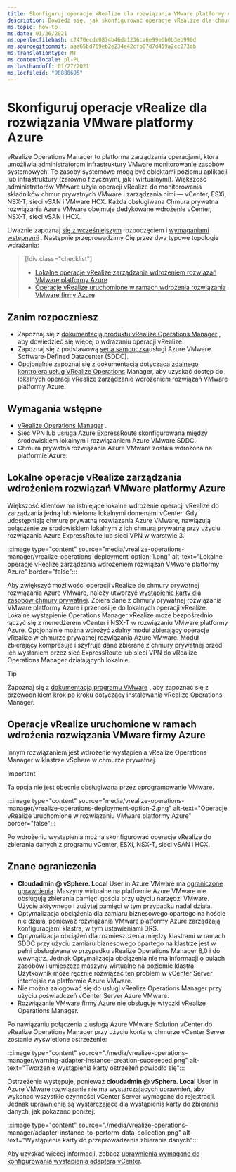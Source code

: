 ```yaml
---
title: Skonfiguruj operacje vRealize dla rozwiązania VMware platformy Azure
description: Dowiedz się, jak skonfigurować operacje vRealize dla chmury prywatnej rozwiązania Azure VMware.
ms.topic: how-to
ms.date: 01/26/2021
ms.openlocfilehash: c2470ecde0874b46da1236ca6e99e6b0b3eb990d
ms.sourcegitcommit: aaa65bd769eb2e234e42cfb07d7d459a2cc273ab
ms.translationtype: MT
ms.contentlocale: pl-PL
ms.lasthandoff: 01/27/2021
ms.locfileid: "98880695"
---
```

# <a name="set-up-vrealize-operations-for-azure-vmware-solution"></a>Skonfiguruj operacje vRealize dla rozwiązania VMware platformy Azure


vRealize Operations Manager to platforma zarządzania operacjami, która umożliwia administratorom infrastruktury VMware monitorowanie zasobów systemowych. Te zasoby systemowe mogą być obiektami poziomu aplikacji lub infrastruktury (zarówno fizycznymi, jak i wirtualnymi). Większość administratorów VMware użyła operacji vRealize do monitorowania składników chmur prywatnych VMware i zarządzania nimi — vCenter, ESXi, NSX-T, sieci vSAN i VMware HCX.  Każda obsługiwana Chmura prywatna rozwiązania Azure VMware obejmuje dedykowane wdrożenie vCenter, NSX-T, sieci vSAN i HCX. 

Uważnie zapoznaj [się z wcześniejszym](#before-you-begin) rozpoczęciem i [wymaganiami wstępnymi](#prerequisites) . Następnie przeprowadzimy Cię przez dwa typowe topologie wdrażania:

> [!div class="checklist"]
> * [Lokalne operacje vRealize zarządzania wdrożeniem rozwiązań VMware platformy Azure](#on-premises-vrealize-operations-managing-azure-vmware-solution-deployment)
> * [Operacje vRealize uruchomione w ramach wdrożenia rozwiązania VMware firmy Azure](#vrealize-operations-running-on-azure-vmware-solution-deployment)

## <a name="before-you-begin"></a>Zanim rozpoczniesz
* Zapoznaj się z [dokumentacją produktu vRealize Operations Manager](https://docs.vmware.com/en/vRealize-Operations-Manager/8.1/com.vmware.vcom.vapp.doc/GUID-7FFC61A0-7562-465C-A0DC-46D092533984.html) , aby dowiedzieć się więcej o wdrażaniu operacji vRealize. 
* Zapoznaj się z podstawową [serią samouczka](tutorial-network-checklist.md)usługi Azure VMware Software-Defined Datacenter (SDDC).
* Opcjonalnie zapoznaj się z dokumentacją dotyczącą [zdalnego kontrolera usług VRealize Operations](https://docs.vmware.com/en/vRealize-Operations-Manager/8.1/com.vmware.vcom.vapp.doc/GUID-263F9219-E801-4383-8A59-E84F3D01ED6B.html) Manager, aby uzyskać dostęp do lokalnych operacji vRealize zarządzanie wdrożeniem rozwiązań VMware platformy Azure. 


## <a name="prerequisites"></a>Wymagania wstępne
* [vRealize Operations Manager](https://docs.vmware.com/en/vRealize-Operations-Manager/8.1/com.vmware.vcom.vapp.doc/GUID-7FFC61A0-7562-465C-A0DC-46D092533984.html) .
* Sieć VPN lub usługa Azure ExpressRoute skonfigurowana między środowiskiem lokalnym i rozwiązaniem Azure VMware SDDC.
* Chmura prywatna rozwiązania Azure VMware została wdrożona na platformie Azure.



## <a name="on-premises-vrealize-operations-managing-azure-vmware-solution-deployment"></a>Lokalne operacje vRealize zarządzania wdrożeniem rozwiązań VMware platformy Azure
Większość klientów ma istniejące lokalne wdrożenie operacji vRealize do zarządzania jedną lub wieloma lokalnymi domenami vCenter. Gdy udostępniają chmurę prywatną rozwiązania Azure VMware, nawiązują połączenie ze środowiskiem lokalnym z ich chmurą prywatną przy użyciu rozwiązania Azure ExpressRoute lub sieci VPN w warstwie 3.  

:::image type="content" source="media/vrealize-operations-manager/vrealize-operations-deployment-option-1.png" alt-text="Lokalne operacje vRealize zarządzania wdrożeniem rozwiązań VMware platformy Azure"  border="false":::

Aby zwiększyć możliwości operacji vRealize do chmury prywatnej rozwiązania Azure VMware, należy utworzyć [wystąpienie karty dla zasobów chmury prywatnej](https://docs.vmware.com/en/vRealize-Operations-Manager/8.1/com.vmware.vcom.config.doc/GUID-640AD750-301E-4D36-8293-1BFEB67E2600.html). Zbiera dane z chmury prywatnej rozwiązania VMware platformy Azure i przenosi je do lokalnych operacji vRealize. Lokalne wystąpienie Operations Manager vRealize może bezpośrednio łączyć się z menedżerem vCenter i NSX-T w rozwiązaniu VMware platformy Azure. Opcjonalnie można wdrożyć zdalny moduł zbierający operacje vRealize w chmurze prywatnej rozwiązania Azure VMware. Moduł zbierający kompresuje i szyfruje dane zbierane z chmury prywatnej przed ich wysłaniem przez sieć ExpressRoute lub sieci VPN do vRealize Operations Manager działających lokalnie. 

> [!TIP]
> Zapoznaj się z [dokumentacją programu VMware](https://docs.vmware.com/en/vRealize-Operations-Manager/8.1/com.vmware.vcom.vapp.doc/GUID-7FFC61A0-7562-465C-A0DC-46D092533984.html) , aby zapoznać się z przewodnikiem krok po kroku dotyczący instalowania vRealize Operations Manager. 



## <a name="vrealize-operations-running-on-azure-vmware-solution-deployment"></a>Operacje vRealize uruchomione w ramach wdrożenia rozwiązania VMware firmy Azure

Innym rozwiązaniem jest wdrożenie wystąpienia vRealize Operations Manager w klastrze vSphere w chmurze prywatnej. 

>[!IMPORTANT]
>Ta opcja nie jest obecnie obsługiwana przez oprogramowanie VMware.

:::image type="content" source="media/vrealize-operations-manager/vrealize-operations-deployment-option-2.png" alt-text="Operacje vRealize uruchomione w rozwiązaniu VMware platformy Azure" border="false":::

Po wdrożeniu wystąpienia można skonfigurować operacje vRealize do zbierania danych z programu vCenter, ESXi, NSX-T, sieci vSAN i HCX. 



## <a name="known-limitations"></a>Znane ograniczenia

- **Cloudadmin \@ vSphere. Local** User in Azure VMware ma [ograniczone uprawnienia](concepts-role-based-access-control.md).  Maszyny wirtualne na platformie Azure VMware nie obsługują zbierania pamięci gościa przy użyciu narzędzi VMware.  Użycie aktywnego i zużytej pamięci w tym przypadku nadal działa.
- Optymalizacja obciążenia dla zamiaru biznesowego opartego na hoście nie działa, ponieważ rozwiązania VMware platformy Azure zarządzają konfiguracjami klastra, w tym ustawieniami DRS.
- Optymalizacja obciążeń dla rozmieszczenia między klastrami w ramach SDDC przy użyciu zamiaru biznesowego opartego na klastrze jest w pełni obsługiwana w przypadku vRealize Operations Manager 8,0 i do wewnątrz. Jednak Optymalizacja obciążenia nie ma informacji o pulach zasobów i umieszcza maszyny wirtualne na poziomie klastra. Użytkownik może ręcznie rozwiązać ten problem w vCenter Server interfejsie na platformie Azure VMware.
- Nie można zalogować się do usługi vRealize Operations Manager przy użyciu poświadczeń vCenter Server Azure VMware. 
- Rozwiązanie VMware firmy Azure nie obsługuje wtyczki vRealize Operations Manager.

Po nawiązaniu połączenia z usługą Azure VMware Solution vCenter do vRealize Operations Manager przy użyciu konta w chmurze vCenter Server zostanie wyświetlone ostrzeżenie:

:::image type="content" source="./media/vrealize-operations-manager/warning-adapter-instance-creation-succeeded.png" alt-text="Tworzenie wystąpienia karty ostrzeżeń powiodło się":::

Ostrzeżenie występuje, ponieważ **cloudadmin \@ vSphere. Local** User in Azure VMware rozwiązanie nie ma wystarczających uprawnień, aby wykonać wszystkie czynności vCenter Server wymagane do rejestracji. Jednak uprawnienia są wystarczające dla wystąpienia karty do zbierania danych, jak pokazano poniżej:

:::image type="content" source="./media/vrealize-operations-manager/adapter-instance-to-perform-data-collection.png" alt-text="Wystąpienie karty do przeprowadzenia zbierania danych":::

Aby uzyskać więcej informacji, zobacz [uprawnienia wymagane do konfigurowania wystąpienia adaptera vCenter](https://docs.vmware.com/en/vRealize-Operations-Manager/8.1/com.vmware.vcom.core.doc/GUID-3BFFC92A-9902-4CF2-945E-EA453733B426.html).

<!-- LINKS - external -->


<!-- LINKS - internal -->




